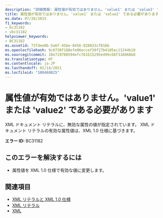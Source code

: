 ```yaml
---
description: "詳細情報: 属性値が有効ではありません。'value1' または 'value2' である必要があります"
title: 属性値が有効ではありません。'value1' または 'value2' である必要があります
ms.date: 07/20/2015
f1_keywords:
- bc31182
- vbc31182
helpviewer_keywords:
- BC31182
ms.assetid: 73fdee0b-5a6f-45be-8456-028033cf816b
ms.openlocfilehash: 9c0730f188efe06eccef30f27b4185ec11244b10
ms.sourcegitcommit: 10e719780594efc781b15295e499c66f316068b8
ms.translationtype: HT
ms.contentlocale: ja-JP
ms.lasthandoff: 02/14/2021
ms.locfileid: "100468825"
---
```

# <a name="attribute-value-is-not-valid-expecting-value1-or-value2"></a>属性値が有効ではありません。'value1' または 'value2' である必要があります

XML ドキュメント リテラルに、無効な属性の値が指定されています。 XML ドキュメント リテラルの有効な属性値は、XML 1.0 仕様に基づきます。  
  
 **エラー ID:** BC31182  
  
## <a name="to-correct-this-error"></a>このエラーを解決するには  
  
- 属性値を XML 1.0 仕様で有効な値に変更します。  
  
## <a name="see-also"></a>関連項目

- [XML リテラルと XML 1.0 仕様](../programming-guide/language-features/xml/xml-literals-and-the-xml-1-0-specification.md)
- [XML リテラル](../language-reference/xml-literals/index.md)
- [XML](../programming-guide/language-features/xml/index.md)
